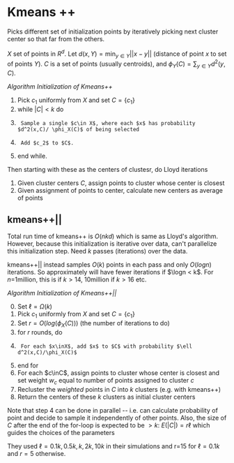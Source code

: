# Kmeans ++

Picks different set of initialization points by iteratively picking next cluster center so that far from the others. 

$X$ set of points in $R^d$. Let $d(x,Y)=\min_{y\in Y} ||x-y||$ (distance of point $x$ to set of points $Y$). 
$C$ is a set of points (usually centroids), and $\phi_Y(C)=\sum_{y\in Y} d^2(y,C)$. 

*Algorithm Initialization of Kmeans++*
1. Pick $c_1$ uniformly from $X$ and set $C=\{c_1\}$
2. while $|C| < k$ do
3.      Sample a single $c\in X$, where each $x$ has probability $d^2(x,C)/ \phi_X(C)$ of being selected
4.      Add $c_2$ to $C$.
5. end while.

Then starting with these as the centers of clustesr, do Lloyd iterations

1. Given cluster centers $C$, assign points to cluster whose center is closest
2. Given assignment of points to center, calculate new centers as average of points

## kmeans++||
Total run time of kmeans++ is $O(nkd)$  which is same as Lloyd's algorithm. However, because this initialization is iterative over data, can't parallelize this initialization step. Need $k$ passes (iterations) over the data. 

kmeans++|| instead samples $O(k)$ points in each pass and only $O(logn)$ iterations. So approximately will have fewer iterations if $\logn < k$. For $n=$1million, this is if $k>14$, 10million if $k>16$ etc. 

*Algorithm Initialization of Kmeans++||*

0. Set $\ell=\Omega(k)$ 
1. Pick $c_1$ uniformly from $X$ and set $C=\{c_1\}$
2. Set $r=O(log(\phi_X(C)))$ (the number of iterations to do)
3. for $r$ rounds, do
4.      For each $x\inX$, add $x$ to $C$ with probability $\ell d^2(x,C)/\phi_X(C)$
5. end for
6. For each $c\inC$, assign points to cluster whose center is closest and set weight $w_c$ equal to number of points assigned to cluster $c$
7. Recluster the *weighted* points in $C$ into $k$ clusters (e.g. with kmeans++)
8. Return the centers of these $k$ clusters as initial cluster centers 

Note that step 4 can be done in parallel -- i.e. can calculate probability of point and decide to sample it independently of other points. Also, the size of $C$ after the end of the for-loop is expected to be $>k$: $E(|C|)=r\ell$ which guides the choices of the parameters

They used $\ell=0.1k,0.5k,k,2k,10k$ in their simulations and r=15 for $\ell=0.1k$ and $r=5$ otherwise. 

